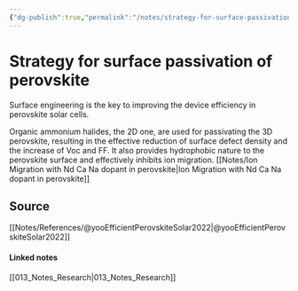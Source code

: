 ```yaml
---
{"dg-publish":true,"permalink":"/notes/strategy-for-surface-passivation-of-perovskite/","tags":["Research, compiled"]}
---
```



# Strategy for surface passivation of perovskite

Surface engineering is the key to improving the device efficiency in perovskite solar cells. 

Organic ammonium halides, the 2D one, are used for passivating the 3D perovskite, resulting in the effective reduction of surface defect density and the increase of Voc and FF. It also provides hydrophobic nature to the perovskite surface and effectively inhibits ion migration. [[Notes/Ion Migration with Nd Ca Na dopant in perovskite\|Ion Migration with Nd Ca Na dopant in perovskite]]


## Source
[[Notes/References/@yooEfficientPerovskiteSolar2022\|@yooEfficientPerovskiteSolar2022]]


#### Linked notes
[[013_Notes_Research\|013_Notes_Research]]